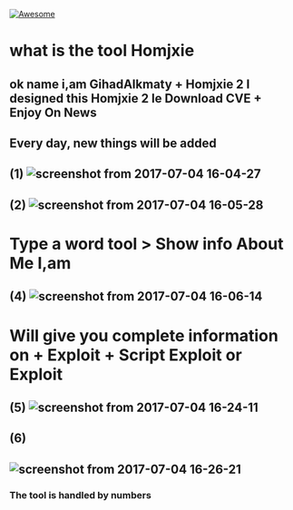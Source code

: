 [![Awesome](https://user-images.githubusercontent.com/25440152/27908557-6131ec02-621a-11e7-9fbb-3f50b17fbda4.png)](https://www.youtube.com/watch?v=AFUukeBJ5kg&t=476s/awesome)
# what is the tool Homjxie 
ok name i,am GihadAlkmaty +  Homjxie 2 
I designed this Homjxie 2 le Download CVE + Enjoy On News 
---------------------------------
Every day, new things will be added
--------------------------------
(1)
![screenshot from 2017-07-04 16-04-27](https://user-images.githubusercontent.com/25440152/27838616-d42b073c-60b9-11e7-95d1-7957512bc4ce.png)
------------------------
(2)
![screenshot from 2017-07-04 16-05-28](https://user-images.githubusercontent.com/25440152/27838632-f802f87c-60b9-11e7-9f60-5d52aaf2eac6.png)
---------------------------------------------
# Type a word tool > Show info About Me I,am 
(4)
![screenshot from 2017-07-04 16-06-14](https://user-images.githubusercontent.com/25440152/27838913-a37bee38-60bb-11e7-8b19-973d03e6a040.png)
------------------------------------------------------
# Will give you complete information on + Exploit + Script Exploit or Exploit
(5)
![screenshot from 2017-07-04 16-24-11](https://user-images.githubusercontent.com/25440152/27839024-59b8faa6-60bc-11e7-84be-b834982fa5ae.png)
------------------------------
(6)
-------------------
![screenshot from 2017-07-04 16-26-21](https://user-images.githubusercontent.com/25440152/27839050-85764338-60bc-11e7-9d56-2c67e5ed4d51.png)
------------------
### The tool is handled by numbers
